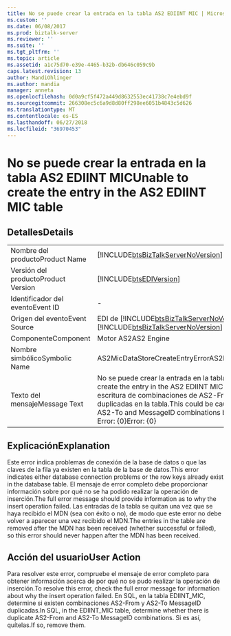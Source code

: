 ```yaml
---
title: No se puede crear la entrada en la tabla AS2 EDIINT MIC | Microsoft Docs
ms.custom: ''
ms.date: 06/08/2017
ms.prod: biztalk-server
ms.reviewer: ''
ms.suite: ''
ms.tgt_pltfrm: ''
ms.topic: article
ms.assetid: a1c75d70-e39e-4465-b32b-db646c059c9b
caps.latest.revision: 13
author: MandiOhlinger
ms.author: mandia
manager: anneta
ms.openlocfilehash: 0d0a9cf5f472a449d8632553ec41738c7e4ebd9f
ms.sourcegitcommit: 266308ec5c6a9d8d80ff298ee6051b4843c5d626
ms.translationtype: MT
ms.contentlocale: es-ES
ms.lasthandoff: 06/27/2018
ms.locfileid: "36970453"
---
```

# <a name="unable-to-create-the-entry-in-the-as2-ediint-mic-table"></a><span data-ttu-id="6182a-102">No se puede crear la entrada en la tabla AS2 EDIINT MIC</span><span class="sxs-lookup"><span data-stu-id="6182a-102">Unable to create the entry in the AS2 EDIINT MIC table</span></span>
## <a name="details"></a><span data-ttu-id="6182a-103">Detalles</span><span class="sxs-lookup"><span data-stu-id="6182a-103">Details</span></span>  
  
|                 |                                                                                                                                                                               |
|-----------------|-------------------------------------------------------------------------------------------------------------------------------------------------------------------------------|
|  <span data-ttu-id="6182a-104">Nombre del producto</span><span class="sxs-lookup"><span data-stu-id="6182a-104">Product Name</span></span>   |                                              [!INCLUDE[btsBizTalkServerNoVersion](../includes/btsbiztalkservernoversion-md.md)]                                               |
| <span data-ttu-id="6182a-105">Versión del producto</span><span class="sxs-lookup"><span data-stu-id="6182a-105">Product Version</span></span> |                                                          [!INCLUDE[btsEDIVersion](../includes/btsediversion-md.md)]                                                           |
|    <span data-ttu-id="6182a-106">Identificador del evento</span><span class="sxs-lookup"><span data-stu-id="6182a-106">Event ID</span></span>     |                                                                                       -                                                                                       |
|  <span data-ttu-id="6182a-107">Origen del evento</span><span class="sxs-lookup"><span data-stu-id="6182a-107">Event Source</span></span>   |                                            <span data-ttu-id="6182a-108">EDI de [!INCLUDE[btsBizTalkServerNoVersion](../includes/btsbiztalkservernoversion-md.md)]</span><span class="sxs-lookup"><span data-stu-id="6182a-108">[!INCLUDE[btsBizTalkServerNoVersion](../includes/btsbiztalkservernoversion-md.md)] EDI</span></span>                                             |
|    <span data-ttu-id="6182a-109">Componente</span><span class="sxs-lookup"><span data-stu-id="6182a-109">Component</span></span>    |                                                                                  <span data-ttu-id="6182a-110">Motor AS2</span><span class="sxs-lookup"><span data-stu-id="6182a-110">AS2 Engine</span></span>                                                                                   |
|  <span data-ttu-id="6182a-111">Nombre simbólico</span><span class="sxs-lookup"><span data-stu-id="6182a-111">Symbolic Name</span></span>  |                                                                        <span data-ttu-id="6182a-112">AS2MicDataStoreCreateEntryError</span><span class="sxs-lookup"><span data-stu-id="6182a-112">AS2MicDataStoreCreateEntryError</span></span>                                                                        |
|  <span data-ttu-id="6182a-113">Texto del mensaje</span><span class="sxs-lookup"><span data-stu-id="6182a-113">Message Text</span></span>   | <span data-ttu-id="6182a-114">No se puede crear la entrada en la tabla AS2 EDIINT MIC.</span><span class="sxs-lookup"><span data-stu-id="6182a-114">Unable to create the entry in the AS2 EDIINT MIC table.</span></span> <span data-ttu-id="6182a-115">La razón puede ser la escritura de combinaciones de AS2-From, AS2-To y MessageID duplicadas en la tabla.</span><span class="sxs-lookup"><span data-stu-id="6182a-115">This could be caused by duplicate AS2-From, AS2-To and MessageID combinations being written to the table.</span></span>  <span data-ttu-id="6182a-116">Error: {0}</span><span class="sxs-lookup"><span data-stu-id="6182a-116">Error: {0}</span></span> |
  
## <a name="explanation"></a><span data-ttu-id="6182a-117">Explicación</span><span class="sxs-lookup"><span data-stu-id="6182a-117">Explanation</span></span>  
 <span data-ttu-id="6182a-118">Este error indica problemas de conexión de la base de datos o que las claves de la fila ya existen en la tabla de la base de datos.</span><span class="sxs-lookup"><span data-stu-id="6182a-118">This error indicates either database connection problems or the row keys already exist in the database table.</span></span> <span data-ttu-id="6182a-119">El mensaje de error completo debe proporcionar información sobre por qué no se ha podido realizar la operación de inserción.</span><span class="sxs-lookup"><span data-stu-id="6182a-119">The full error message should provide information as to why the insert operation failed.</span></span> <span data-ttu-id="6182a-120">Las entradas de la tabla se quitan una vez que se haya recibido el MDN (sea con éxito o no), de modo que este error no debe volver a aparecer una vez recibido el MDN.</span><span class="sxs-lookup"><span data-stu-id="6182a-120">The entries in the table are removed after the MDN has been received (whether successful or failed), so this error should never happen after the MDN has been received.</span></span>  
  
## <a name="user-action"></a><span data-ttu-id="6182a-121">Acción del usuario</span><span class="sxs-lookup"><span data-stu-id="6182a-121">User Action</span></span>  
 <span data-ttu-id="6182a-122">Para resolver este error, compruebe el mensaje de error completo para obtener información acerca de por qué no se pudo realizar la operación de inserción.</span><span class="sxs-lookup"><span data-stu-id="6182a-122">To resolve this error, check the full error message for information about why the insert operation failed.</span></span> <span data-ttu-id="6182a-123">En SQL, en la tabla EDIINT_MIC, determine si existen combinaciones AS2-From y AS2-To MessageID duplicadas.</span><span class="sxs-lookup"><span data-stu-id="6182a-123">In SQL, in the EDIINT_MIC table, determine whether there is duplicate AS2-From and AS2-To MessageID combinations.</span></span> <span data-ttu-id="6182a-124">Si es así, quítelas.</span><span class="sxs-lookup"><span data-stu-id="6182a-124">If so, remove them.</span></span>
